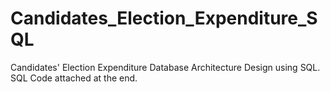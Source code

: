 # Candidates_Election_Expenditure_SQL
Candidates' Election Expenditure Database Architecture Design using SQL.<br>
SQL Code attached at the end.
